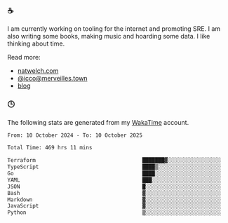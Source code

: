 ### ☕

I am currently working on tooling for the internet and promoting SRE. I am also writing some books, making music and hoarding some data. I like thinking about time.

Read more:

 - [natwelch.com](https://natwelch.com)
 - [@icco@merveilles.town](https://merveilles.town/@icco)
 - [blog](https://writing.natwelch.com)

### 🕒

The following stats are generated from my [WakaTime](https://wakatime.com/@icco) account.

<!--START_SECTION:waka-->

```txt
From: 10 October 2024 - To: 10 October 2025

Total Time: 469 hrs 11 mins

Terraform                                  ███████▓░░░░░░░░░░░░░░░░░   30.01 %
TypeScript                                 ████▒░░░░░░░░░░░░░░░░░░░░   17.29 %
Go                                         ████░░░░░░░░░░░░░░░░░░░░░   16.39 %
YAML                                       ███░░░░░░░░░░░░░░░░░░░░░░   11.63 %
JSON                                       █░░░░░░░░░░░░░░░░░░░░░░░░   03.74 %
Bash                                       ▓░░░░░░░░░░░░░░░░░░░░░░░░   02.87 %
Markdown                                   ▓░░░░░░░░░░░░░░░░░░░░░░░░   02.66 %
JavaScript                                 ▓░░░░░░░░░░░░░░░░░░░░░░░░   02.04 %
Python                                     ▒░░░░░░░░░░░░░░░░░░░░░░░░   01.67 %
```

<!--END_SECTION:waka-->
